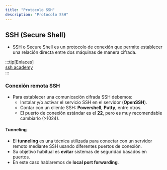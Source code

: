 ```yaml
---  
title: "Protocolo SSH"  
description: "Protocolo SSH"  
---  
```


## **SSH (Secure Shell)**  
   - SSH o Secure Shell es un protocolo de conexión que permite establecer una relación directa entre dos máquinas de manera cifrada.  

:::tip[Enlaces]  
[ssh academy](https://www.ssh.com/academy/ssh)  
:::  

### **Conexión remota SSH**  
  - Para establecer una comunicación cifrada SSH debemos:  
    - Instalar y/o activar el servicio SSH en el servidor (**OpenSSH**).  
    - Contar con un cliente SSH: **Powershell**, **Putty**, entre otros.  
    - El puerto de conexión estándar es el **22**, pero es muy recomendable cambiarlo (>1024).  

#### **Tunneling**  
  - El **tunneling** es una técnica utilizada para conectar con un servidor remoto mediante SSH usando diferentes puertos de conexión.  
  - Su objetivo habitual es **evitar** sistemas de seguridad basados en puertos.  
  - En este caso hablaremos de **local port forwarding**.  
